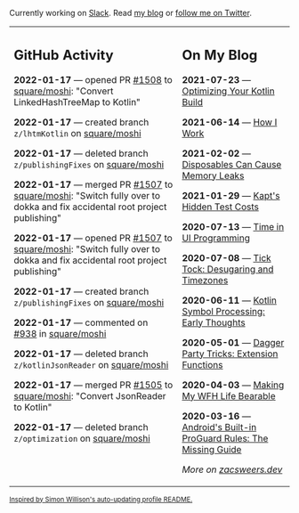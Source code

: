 Currently working on [Slack](https://slack.com/). Read [my blog](https://zacsweers.dev/) or [follow me on Twitter](https://twitter.com/ZacSweers).

<table><tr><td valign="top" width="60%">

## GitHub Activity
<!-- githubActivity starts -->
**2022-01-17** — opened PR [#1508](https://github.com/square/moshi/pull/1508) to [square/moshi](https://github.com/square/moshi): "Convert LinkedHashTreeMap to Kotlin"

**2022-01-17** — created branch `z/lhtmKotlin` on [square/moshi](https://github.com/square/moshi)

**2022-01-17** — deleted branch `z/publishingFixes` on [square/moshi](https://github.com/square/moshi)

**2022-01-17** — merged PR [#1507](https://github.com/square/moshi/pull/1507) to [square/moshi](https://github.com/square/moshi): "Switch fully over to dokka and fix accidental root project publishing"

**2022-01-17** — opened PR [#1507](https://github.com/square/moshi/pull/1507) to [square/moshi](https://github.com/square/moshi): "Switch fully over to dokka and fix accidental root project publishing"

**2022-01-17** — created branch `z/publishingFixes` on [square/moshi](https://github.com/square/moshi)

**2022-01-17** — commented on [#938](https://github.com/square/moshi/issues/938#issuecomment-1014676525) in [square/moshi](https://github.com/square/moshi)

**2022-01-17** — deleted branch `z/kotlinJsonReader` on [square/moshi](https://github.com/square/moshi)

**2022-01-17** — merged PR [#1505](https://github.com/square/moshi/pull/1505) to [square/moshi](https://github.com/square/moshi): "Convert JsonReader to Kotlin"

**2022-01-17** — deleted branch `z/optimization` on [square/moshi](https://github.com/square/moshi)
<!-- githubActivity ends -->
</td><td valign="top" width="40%">

## On My Blog
<!-- blog starts -->
**2021-07-23** — [Optimizing Your Kotlin Build](https://www.zacsweers.dev/optimizing-your-kotlin-build/)

**2021-06-14** — [How I Work](https://www.zacsweers.dev/how-i-work/)

**2021-02-02** — [Disposables Can Cause Memory Leaks](https://www.zacsweers.dev/disposables-can-cause-memory-leaks/)

**2021-01-29** — [Kapt's Hidden Test Costs](https://www.zacsweers.dev/kapts-hidden-test-costs/)

**2020-07-13** — [Time in UI Programming](https://www.zacsweers.dev/time-in-ui/)

**2020-07-08** — [Tick Tock: Desugaring and Timezones](https://www.zacsweers.dev/ticktock-desugaring-timezones/)

**2020-06-11** — [Kotlin Symbol Processing: Early Thoughts](https://www.zacsweers.dev/kotlin-symbol-processor-early-thoughts/)

**2020-05-01** — [Dagger Party Tricks: Extension Functions](https://www.zacsweers.dev/dagger-party-tricks-extension-functions/)

**2020-04-03** — [Making My WFH Life Bearable](https://www.zacsweers.dev/making-wfh-life-bearable/)

**2020-03-16** — [Android's Built-in ProGuard Rules: The Missing Guide](https://www.zacsweers.dev/android-proguard-rules/)
<!-- blog ends -->
_More on [zacsweers.dev](https://zacsweers.dev/)_
</td></tr></table>

<sub><a href="https://simonwillison.net/2020/Jul/10/self-updating-profile-readme/">Inspired by Simon Willison's auto-updating profile README.</a></sub>